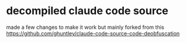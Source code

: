 # decompiled claude code source

made a few changes to make it work but mainly forked from this https://github.com/ghuntley/claude-code-source-code-deobfuscation
